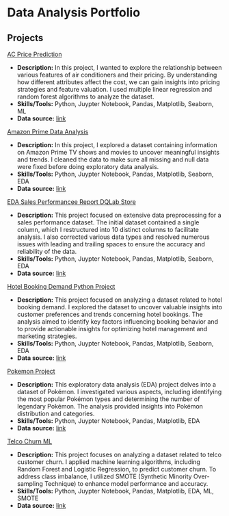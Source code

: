 <h1>Data Analysis Portfolio</h1>  

<h2>Projects</h2>

<a href="https://github.com/connchun/Data_Analysis_Portflio/blob/main/AC%20Price%20Prediction.ipynb">AC Price Prediction</a>
* <b>Description:</b> In this project, I wanted to explore the relationship between various features of air conditioners and their pricing. By understanding how different attributes affect the cost, we can gain insights into pricing strategies and feature valuation. I used multiple linear regression and random forest algorithms to analyze the dataset. 
* <b>Skills/Tools:</b> Python, Juypter Notebook, Pandas, Matplotlib, Seaborn, ML
* <b>Data source:</b> <a href="https://www.kaggle.com/datasets/ahmedgaitani/air-conditioner-prices-dataset">link</a>


<a href="https://github.com/connchun/Data_Analysis_Portflio/blob/main/Amazon_Prime_Data_Analysis.ipynb">Amazon Prime Data Analysis</a>
* <b>Description:</b> In this project, I explored a dataset containing information on Amazon Prime TV shows and movies to uncover meaningful insights and trends. I cleaned the data to make sure all missing and null data were fixed before doing exploratory data analysis. 
* <b>Skills/Tools:</b> Python, Juypter Notebook, Pandas, Matplotlib, Seaborn, EDA
* <b>Data source:</b> <a href="">link</a>

<a href="https://github.com/connchun/Data_Analysis_Portflio/blob/main/EDA%20Sales%20Performance%20Report%20DQLab%20Store.ipynb">EDA Sales Performancee Report DQLab Store</a>
* <b>Description:</b> This project focused on extensive data preprocessing for a sales performance dataset. The initial dataset contained a single column, which I restructured into 10 distinct columns to facilitate analysis. I also corrected various data types and resolved numerous issues with leading and trailing spaces to ensure the accuracy and reliability of the data.
* <b>Skills/Tools:</b> Python, Juypter Notebook, Pandas, Matplotlib, Seaborn, EDA
* <b>Data source:</b> <a href="https://www.kaggle.com/datasets/dhawyfarrasputra/sales-performance-report-dqlab-store">link</a>

<a href="https://github.com/connchun/Data_Analysis_Portflio/blob/main/Hotel%20Booking%20Demand%20Python%20project.ipynb">Hotel Booking Demand Python Project</a>
* <b>Description:</b> This project focused on analyzing a dataset related to hotel booking demand. I explored the dataset to uncover valuable insights into customer preferences and trends concerning hotel bookings. The analysis aimed to identify key factors influencing booking behavior and to provide actionable insights for optimizing hotel management and marketing strategies.
* <b>Skills/Tools:</b> Python, Juypter Notebook, Pandas, Matplotlib, Seaborn, EDA
* <b>Data source:</b> <a href="https://www.kaggle.com/datasets/mojtaba142/hotel-booking">link</a>

<a href="https://github.com/connchun/Data_Analysis_Portflio/blob/main/Pokemon%20Python%20project.ipynb">Pokemon Project</a>
* <b>Description:</b> This exploratory data analysis (EDA) project delves into a dataset of Pokémon. I investigated various aspects, including identifying the most popular Pokémon types and determining the number of legendary Pokémon. The analysis provided insights into Pokémon distribution and categories.
* <b>Skills/Tools:</b> Python, Juypter Notebook, Pandas, Matplotlib, EDA
* <b>Data source:</b> <a href="">link</a>

<a href="https://github.com/connchun/Data_Analysis_Portflio/blob/main/Telco%20Churn%20ML.ipynb">Telco Churn ML</a>
* <b>Description:</b> This project focuses on analyzing a dataset related to telco customer churn. I applied machine learning algorithms, including Random Forest and Logistic Regression, to predict customer churn. To address class imbalance, I utilized SMOTE (Synthetic Minority Over-sampling Technique) to enhance model performance and accuracy.
* <b>Skills/Tools:</b> Python, Juypter Notebook, Pandas, Matplotlib, EDA, ML, SMOTE
* <b>Data source:</b> <a href="https://www.kaggle.com/datasets/blastchar/telco-customer-churn">link</a>
